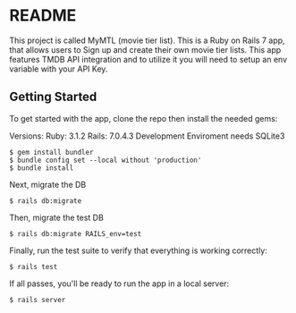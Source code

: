 # README

This project is called MyMTL (movie tier list). This is a Ruby on Rails 7 app, that allows users to 
Sign up and create their own movie tier lists. This app features TMDB API integration and to utilize it you will need to setup
an env variable with your API Key. 

## Getting Started 
To get started with the app, clone the repo then install the needed gems:

Versions:
Ruby: 3.1.2
Rails: 7.0.4.3
Development Enviroment needs SQLite3
```
$ gem install bundler
$ bundle config set --local without 'production'
$ bundle install

```

Next, migrate the DB

```
$ rails db:migrate
```

Then, migrate the test DB

```
$ rails db:migrate RAILS_env=test
```

Finally, run the test suite to verify that everything is working correctly:

```
$ rails test
```

If all passes, you'll be ready to run the app in a local server:

``` 
$ rails server
```